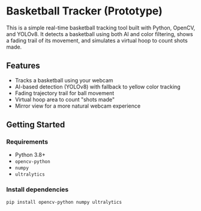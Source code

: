 # Basketball Tracker (Prototype)

This is a simple real-time basketball tracking tool built with Python, OpenCV, and YOLOv8. It detects a basketball using both AI and color filtering, shows a fading trail of its movement, and simulates a virtual hoop to count shots made.

## Features

- Tracks a basketball using your webcam
- AI-based detection (YOLOv8) with fallback to yellow color tracking
- Fading trajectory trail for ball movement
- Virtual hoop area to count "shots made"
- Mirror view for a more natural webcam experience

## Getting Started

### Requirements

- Python 3.8+
- `opencv-python`
- `numpy`
- `ultralytics`

### Install dependencies

```bash
pip install opencv-python numpy ultralytics
